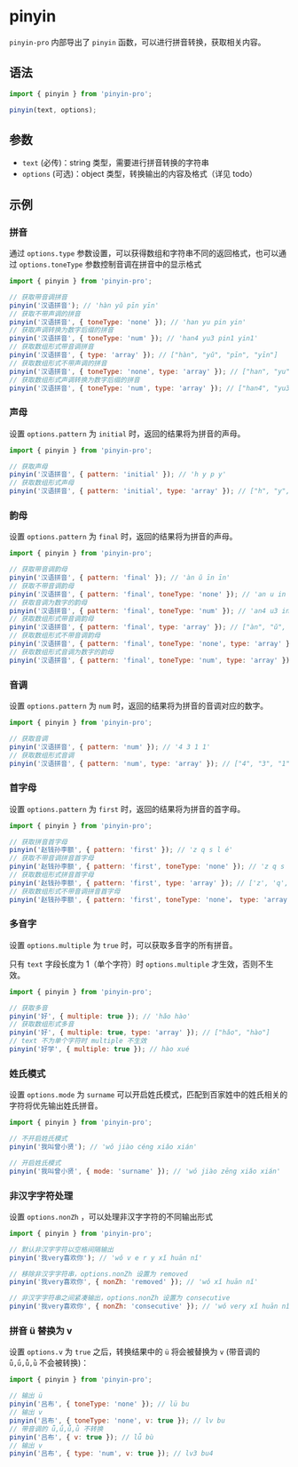 # pinyin

`pinyin-pro` 内部导出了 `pinyin` 函数，可以进行拼音转换，获取相关内容。

## 语法

```js
import { pinyin } from 'pinyin-pro';

pinyin(text, options);
```

## 参数

- `text` (必传)：string 类型，需要进行拼音转换的字符串
- `options` (可选)：object 类型，转换输出的内容及格式（详见 todo）

## 示例

### 拼音

通过 `options.type` 参数设置，可以获得数组和字符串不同的返回格式，也可以通过 `options.toneType` 参数控制音调在拼音中的显示格式

```js
import { pinyin } from 'pinyin-pro';

// 获取带音调拼音
pinyin('汉语拼音'); // 'hàn yǔ pīn yīn'
// 获取不带声调的拼音
pinyin('汉语拼音', { toneType: 'none' }); // 'han yu pin yin'
// 获取声调转换为数字后缀的拼音
pinyin('汉语拼音', { toneType: 'num' }); // 'han4 yu3 pin1 yin1'
// 获取数组形式带音调拼音
pinyin('汉语拼音', { type: 'array' }); // ["hàn", "yǔ", "pīn", "yīn"]
// 获取数组形式不带声调的拼音
pinyin('汉语拼音', { toneType: 'none', type: 'array' }); // ["han", "yu", "pin", "yin"]
// 获取数组形式声调转换为数字后缀的拼音
pinyin('汉语拼音', { toneType: 'num', type: 'array' }); // ["han4", "yu3", "pin1", "yin1"]
```

### 声母

设置 `options.pattern` 为 `initial` 时，返回的结果将为拼音的声母。

```js
import { pinyin } from 'pinyin-pro';

// 获取声母
pinyin('汉语拼音', { pattern: 'initial' }); // 'h y p y'
// 获取数组形式声母
pinyin('汉语拼音', { pattern: 'initial', type: 'array' }); // ["h", "y", "p", "y"]
```

### 韵母

设置 `options.pattern` 为 `final` 时，返回的结果将为拼音的声母。

```js
import { pinyin } from 'pinyin-pro';

// 获取带音调韵母
pinyin('汉语拼音', { pattern: 'final' }); // 'àn ǔ īn īn'
// 获取不带音调韵母
pinyin('汉语拼音', { pattern: 'final', toneType: 'none' }); // 'an u in in'
// 获取音调为数字的韵母
pinyin('汉语拼音', { pattern: 'final', toneType: 'num' }); // 'an4 u3 in1 in1'
// 获取数组形式带音调韵母
pinyin('汉语拼音', { pattern: 'final', type: 'array' }); // ["àn", "ǔ", "īn", "īn"]
// 获取数组形式不带音调韵母
pinyin('汉语拼音', { pattern: 'final', toneType: 'none', type: 'array' }); // ["an", "u", "in", "in"]
// 获取数组形式音调为数字的韵母
pinyin('汉语拼音', { pattern: 'final', toneType: 'num', type: 'array' }); // ['an4', 'u3', 'in1', 'in1']
```

### 音调

设置 `options.pattern` 为 `num` 时，返回的结果将为拼音的音调对应的数字。

```js
import { pinyin } from 'pinyin-pro';

// 获取音调
pinyin('汉语拼音', { pattern: 'num' }); // '4 3 1 1'
// 获取数组形式音调
pinyin('汉语拼音', { pattern: 'num', type: 'array' }); // ["4", "3", "1", "1"]
```

### 首字母

设置 `options.pattern` 为 `first` 时，返回的结果将为拼音的首字母。

```js
import { pinyin } from 'pinyin-pro';

// 获取拼音首字母
pinyin('赵钱孙李额', { pattern: 'first' }); // 'z q s l é'
// 获取不带音调拼音首字母
pinyin('赵钱孙李额', { pattern: 'first', toneType: 'none' }); // 'z q s l e'
// 获取数组形式拼音首字母
pinyin('赵钱孙李额', { pattern: 'first', type: 'array' }); // ['z', 'q', 's', 'l', 'é']
// 获取数组形式不带音调拼音首字母
pinyin('赵钱孙李额', { pattern: 'first', toneType: 'none'， type: 'array' }); // ['z', 'q', 's', 'l', 'e']
```

### 多音字

设置 `options.multiple` 为 `true` 时，可以获取多音字的所有拼音。

只有 `text` 字段长度为 1（单个字符）时 `options.multiple` 才生效，否则不生效。

```javascript
import { pinyin } from 'pinyin-pro';

// 获取多音
pinyin('好', { multiple: true }); // 'hǎo hào'
// 获取数组形式多音
pinyin('好', { multiple: true, type: 'array' }); // ["hǎo", "hào"]
// text 不为单个字符时 multiple 不生效
pinyin('好学', { multiple: true }); // hào xué
```

### 姓氏模式

设置 `options.mode` 为 `surname` 可以开启姓氏模式，匹配到百家姓中的姓氏相关的字符将优先输出姓氏拼音。

```javascript
import { pinyin } from 'pinyin-pro';

// 不开启姓氏模式
pinyin('我叫曾小贤'); // 'wǒ jiào céng xiǎo xián'

// 开启姓氏模式
pinyin('我叫曾小贤', { mode: 'surname' }); // 'wǒ jiào zēng xiǎo xián'
```

### 非汉字字符处理

设置 `options.nonZh` ，可以处理非汉字字符的不同输出形式

```javascript
import { pinyin } from 'pinyin-pro';

// 默认非汉字字符以空格间隔输出
pinyin('我very喜欢你'); // 'wǒ v e r y xǐ huān nǐ'

// 移除非汉字字符串，options.nonZh 设置为 removed
pinyin('我very喜欢你', { nonZh: 'removed' }); // 'wǒ xǐ huān nǐ'

// 非汉字字符串之间紧凑输出，options.nonZh 设置为 consecutive
pinyin('我very喜欢你', { nonZh: 'consecutive' }); // 'wǒ very xǐ huān nǐ'
```

### 拼音 ü 替换为 v

设置 `options.v` 为 `true` 之后，转换结果中的 `ü` 将会被替换为 `v` (带音调的 `ǖ,ǘ,ǚ,ǜ` 不会被转换)：

```javascript
import { pinyin } from 'pinyin-pro';

// 输出 ü
pinyin('吕布', { toneType: 'none' }); // lü bu
// 输出 v
pinyin('吕布', { toneType: 'none', v: true }); // lv bu
// 带音调的 ǖ,ǘ,ǚ,ǜ 不转换
pinyin('吕布', { v: true }); // lǚ bù
// 输出 v
pinyin('吕布', { type: 'num', v: true }); // lv3 bu4
```

